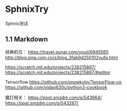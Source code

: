 # SphnixTry
Sphnix测试

## 1.1 Markdown



经典机位：
https://travel.qunar.com/youji/6945565
http://blog.sina.com.cn/s/blog_3fab9d250102vufq.html



https://scratch.mit.edu/projects/238215867/
https://scratch.mit.edu/projects/238215867/#editor



Tensorflow
https://github.com/snowkylin/TensorFlow-cn
https://github.com/yidao620c/python3-cookbook


魔灯相关：
https://post.smzdm.com/p/543964/
https://post.smzdm.com/p/543267/
